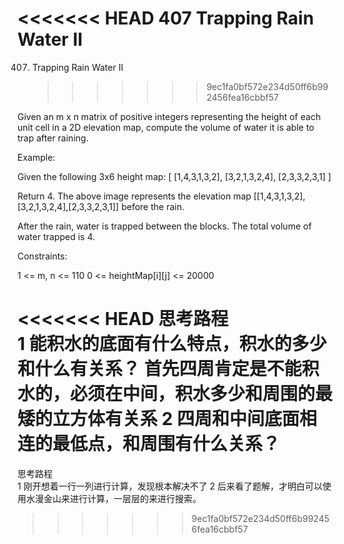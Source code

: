 <<<<<<< HEAD
407 Trapping Rain Water II
=======

407. Trapping Rain Water II
     > > > > > > > 9ec1fa0bf572e234d50ff6b992456fea16cbbf57

Given an m x n matrix of positive integers representing the height of each unit cell in a 2D elevation map, compute the volume of water it is able to trap after raining.

Example:

Given the following 3x6 height map:
[
[1,4,3,1,3,2],
[3,2,1,3,2,4],
[2,3,3,2,3,1]
]

Return 4.
The above image represents the elevation map [[1,4,3,1,3,2],[3,2,1,3,2,4],[2,3,3,2,3,1]] before the rain.

After the rain, water is trapped between the blocks. The total volume of water trapped is 4.

Constraints:

1 <= m, n <= 110
0 <= heightMap[i][j] <= 20000

<<<<<<< HEAD
思考路程<br/>
1 能积水的底面有什么特点，积水的多少和什么有关系？
首先四周肯定是不能积水的，必须在中间，积水多少和周围的最矮的立方体有关系
2 四周和中间底面相连的最低点，和周围有什么关系？
=======
思考路程<br>
1 刚开想着一行一列进行计算，发现根本解决不了
2 后来看了题解，才明白可以使用水漫金山来进行计算，一层层的来进行搜索。

> > > > > > > 9ec1fa0bf572e234d50ff6b992456fea16cbbf57
